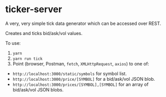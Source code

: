 # ticker-server
A very, very simple tick data generator which can be accessed over REST.

Creates and ticks bid/ask/vol values.

To use:
1. `yarn`
2. `yarn run tick`
3. Point (browser, Postman, `fetch`, `XMLHttpRequest`, `axios`) to one of:
 - `http://localhost:3000/static/symbols` for symbol list.
 - `http://localhost:3000/price/[SYMBOL]` for a bid/ask/vol JSON blob.
 - `http://localhost:3000/prices/[SYMBOL],[SYMBOL]` for an array of bid/ask/vol JSON blobs.
